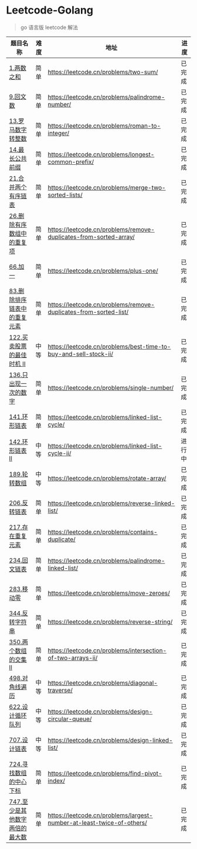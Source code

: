 # Leetcode-Golang
> go 语言版 leetcode 解法

| 题目名称                                                                       | 难度 | 地址 | 进度 |
|----------------------------------------------------------------------------|----|----|----|
| [1.两数之和](./1.two-sum/main.go)                                              | 简单 | https://leetcode.cn/problems/two-sum/ | 已完成 |
| [9.回文数](./9.palindrome-number/main.go)                                     | 简单 | https://leetcode.cn/problems/palindrome-number/ | 已完成 |
| [13.罗马数字转整数](./13.roman-to-integer/main.go)                                | 简单 | https://leetcode.cn/problems/roman-to-integer/ | 已完成 |
| [14.最长公共前缀](./14.longest-common-prefix/main.go)                                                 | 简单 | https://leetcode.cn/problems/longest-common-prefix/ | 已完成 |
| [21.合并两个有序链表](./21.merge-two-sorted-lists/main.go)                         | 简单 | https://leetcode.cn/problems/merge-two-sorted-lists/ | 已完成 |
| [26.删除有序数组中的重复项](./26.remove-duplicates-from-sorted-array/main.go)         | 简单 | https://leetcode.cn/problems/remove-duplicates-from-sorted-array/ | 已完成 |
| [66.加一](./66.plus-one/main.go)                                             | 简单 | https://leetcode.cn/problems/plus-one/ | 已完成 |
| [83.删除排序链表中的重复元素](./83.remove-duplicates-from-sorted-list/main.go)         | 简单 | https://leetcode.cn/problems/remove-duplicates-from-sorted-list/ | 已完成 |
| [122.买卖股票的最佳时机 II](./122.best-time-to-buy-and-sell-stock-ii/main.go)       | 中等 | https://leetcode.cn/problems/best-time-to-buy-and-sell-stock-ii/ | 已完成 |
| [136.只出现一次的数字](./136.single-number/main.go)                                | 简单 | https://leetcode.cn/problems/single-number/ | 已完成 |
| [141.环形链表](./141.linked-list-cycle/main.go)                                | 简单 | https://leetcode.cn/problems/linked-list-cycle/ | 已完成 |
| [142.环形链表 II](./142.linked-list-cycle-ii/main.go)                          | 中等 | https://leetcode.cn/problems/linked-list-cycle-ii/ | 进行中 |
| [189.轮转数组](./189.rotate-array/main.go)                                     | 中等 | https://leetcode.cn/problems/rotate-array/ | 已完成 |
| [206.反转链表](./206.reverse-linked-list/main.go)                              | 简单 | https://leetcode.cn/problems/reverse-linked-list/ | 已完成 |
| [217.存在重复元素](./217.contains-duplicate/main.go)                             | 简单 | https://leetcode.cn/problems/contains-duplicate/ | 已完成 |
| [234.回文链表](./234.palindrome-linked-list/main.go)                           | 简单 | https://leetcode.cn/problems/palindrome-linked-list/ | 已完成 |
| [283.移动零](./283.move-zeroes/main.go)                                       | 简单 | https://leetcode.cn/problems/move-zeroes/ | 已完成 |
| [344.反转字符串](./344.reverse-string/main.go)                                  | 简单 | https://leetcode.cn/problems/reverse-string/ | 已完成 |
| [350.两个数组的交集 II](./350.intersection-of-two-arrays-ii/main.go)              | 简单 | https://leetcode.cn/problems/intersection-of-two-arrays-ii/ | 已完成 |
| [498.对角线遍历](./498.diagonal-traverse/main.go)                               | 中等 | https://leetcode.cn/problems/diagonal-traverse/ | 已完成 |
| [622.设计循环队列](./622.design-circular-queue/main.go)                          | 中等 | https://leetcode.cn/problems/design-circular-queue/ | 已完成 |
| [707.设计链表](./707.design-linked-list/main.go)                               | 中等 | https://leetcode.cn/problems/design-linked-list/ | 已完成 |
| [724.寻找数组的中心下标](./724.find-pivot-index/main.go)                            | 简单 | https://leetcode.cn/problems/find-pivot-index/ | 已完成 |
| [747.至少是其他数字两倍的最大数](./747.largest-number-at-least-twice-of-others/main.go) | 简单 | https://leetcode.cn/problems/largest-number-at-least-twice-of-others/ | 已完成 |



